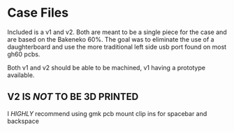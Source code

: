 # Case Files

Included is a v1 and v2.
Both are meant to be a single piece for the case and are based on the Bakeneko 60%.
The goal was to eliminate the use of a daughterboard and use the more traditional left side usb port found on most gh60 pcbs.

Both v1 and v2 should be able to be machined, v1 having a prototype available.
## V2 IS *NOT* TO BE 3D PRINTED

I *HIGHLY* recommend using gmk pcb mount clip ins for spacebar and backspace
